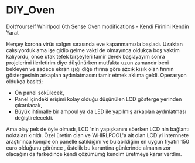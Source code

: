 # DIY_Oven
DoItYourself Whirlpool 6th Sense Oven modifications - Kendi Firinini Kendin Yarat

Herşey korona virüs salgını sırasında eve kapanmamızla başladı. Uzaktan çalışıyorduk ama işe gidip gelme vakti de olmayınca oldukça boş vaktim kalıyordu, önce ufak tefek birşeyleri tamir derek başlayayım sonra projelerimi ilerletirim diye düşünürken mutfakta uzun zamandır beni bekleyen ve sadece ekran ışığı diğe rfırına göre azcık kısık olan fırının göstergesinin arkaplan aydınlatmasını tamir etmek aklıma geldi.
Operasyon oldukça basitti;
- Ön panel sökülecek,
- Panel içindeki erişimi kolay olduğu düşünülen LCD gösterge yerinden çıkarılacak,
- Büyük ihtimalle bir ampoul ya da LED ile yapılmış arkaplan aydınlatması değiştirelecekti.

Ama olay pek de öyle olmadı, LCD 'nin yapışkanını söerken LCD nin bağlantı noktaları kırıldı. Özel üretim olan ve WHIRLPOOL'a ait olan LCD'yi internnete araştırınca komple ön panelle satıldığını ve bulabildiğim en uygun fiyatın 150 euro olduğunu görünce , üstelik bu karantina günlerinde almanın zor olacağını da farkedince kendi çözümümğ kendim üretmeye karar verdim.

